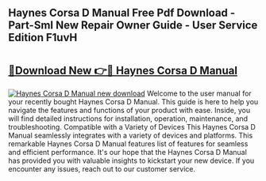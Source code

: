 ## Haynes Corsa D Manual Free Pdf Download - Part-SmI New Repair Owner Guide - User Service Edition F1uvH

# <h2><a href="http://cf29081.oget.top/?id=Haynes+Corsa+D+Manual">🔗Download New 👉🔴 Haynes Corsa D Manual</a></h2>

[![Haynes Corsa D Manual new download](https://i.imgur.com/5g1atiW.png)](http://cf29081.oget.top/?id=Haynes+Corsa+D+Manual)
Welcome to the user manual for your recently bought Haynes Corsa D Manual. This guide is here to help you navigate the features and functions of your product with ease. Inside, you will find detailed instructions for installation, operation, maintenance, and troubleshooting. Compatible with a Variety of Devices This Haynes Corsa D Manual seamlessly integrates with a variety of devices and platforms. This remarkable Haynes Corsa D Manual features list of features for seamless and efficient performance. It's our hope that the Haynes Corsa D Manual has provided you with valuable insights to kickstart your new device. If you encounter any issues, reach out to our customer service.
